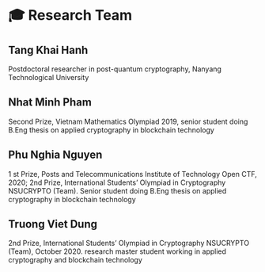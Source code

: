 # 🎓 Research Team

## Tang Khai Hanh

Postdoctoral researcher in post-quantum cryptography, Nanyang Technological University

## Nhat Minh Pham

Second Prize, Vietnam Mathematics Olympiad 2019, senior student doing B.Eng thesis on applied cryptography in blockchain technology

## Phu Nghia Nguyen

1 st Prize, Posts and Telecommunications Institute of Technology Open CTF, 2020; 2nd Prize, International Students’ Olympiad in Cryptography NSUCRYPTO (Team). Senior student doing B.Eng thesis on applied cryptography in blockchain technology

## Truong Viet Dung

2nd Prize, International Students’ Olympiad in Cryptography NSUCRYPTO (Team), October 2020. research master student working in applied cryptography and blockchain technology

